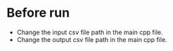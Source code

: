 # Before run
- Change the input csv file path in the main cpp file.
- Change the output csv file path in the main cpp file.